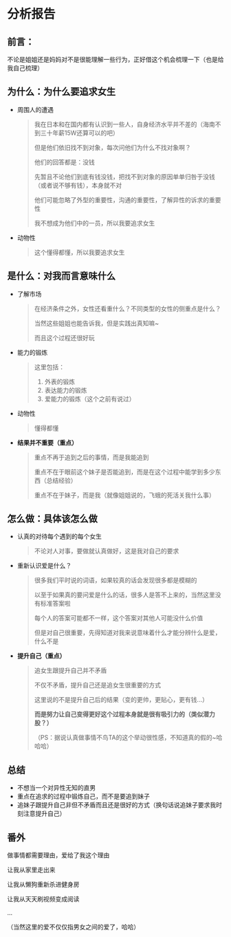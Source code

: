# 分析报告

## 前言：

不论是姐姐还是妈妈对不是很能理解一些行为，正好借这个机会梳理一下（也是给我自己梳理）



## 为什么：为什么要追求女生

* 周围人的遭遇

  > 我在日本和在国内都有认识到一些人，自身经济水平并不差的（海南不到三十年薪15W还算可以的吧）
  >
  > 但是他们依旧找不到对象，每次问他们为什么不找对象啊？
  >
  > 他们的回答都是：没钱
  >
  > 先暂且不论他们到底有钱没钱，把找不到对象的原因单单归咎于没钱（或者说不够有钱），本身就不对
  >
  > 他们可能忽略了外型的重要性，沟通的重要性，了解异性的诉求的重要性
  >
  > 我不想成为他们中的一员，所以我要追求女生

* 动物性

  > 这个懂得都懂，所以我要追求女生



## 是什么：对我而言意味什么

* 了解市场

  > 在经济条件之外，女性还看重什么？不同类型的女性的侧重点是什么？
  >
  > 当然这些姐姐也能告诉我，但是实践出真知嘛~
  >
  > 而且这个过程还很好玩

* 能力的锻炼

  > 这里包括：
  >
  > 1. 外表的锻炼
  > 2. 表达能力的锻炼
  > 3. 爱能力的锻炼（这个之前有说过）

* 动物性

  > 懂得都懂

* **结果并不重要（重点）**

  > 重点不再于追到之后的事情，而是我能追到
  >
  > 重点不在于眼前这个妹子是否能追到，而是在这个过程中能学到多少东西（总结经验）
  >
  > 重点不在于妹子，而是我（就像姐姐说的，飞蛾的死活关我什么事）



## 怎么做：具体该怎么做

* 认真的对待每个遇到的每个女生

  > 不论对人对事，要做就认真做好，这是我对自己的要求

* 重新认识爱是什么？

  > 很多我们平时说的词语，如果较真的话会发现很多都是模糊的
  >
  > 以至于如果真的要问爱是什么的话，很多人是答不上来的，当然这里没有标准答案啦
  >
  > 每个人的答案可能都不一样，这个答案对其他人可能没什么价值
  >
  > 但是对自己很重要，先得知道对我来说意味着什么才能分辨什么是爱，什么不是

* **提升自己（重点）**

  > 追女生跟提升自己并不矛盾
  >
  > 不仅不矛盾，提升自己还是追女生很重要的方式
  >
  > 这里说的不是提升自己后的结果（变的更帅，更贴心，更有钱...）
  >
  > **而是努力让自己变得更好这个过程本身就是很有吸引力的（类似潜力股？）**
  >
  > （PS：据说认真做事情不鸟TA的这个举动很性感，不知道真的假的~哈哈哈）



## 总结

* 不想当一个对异性无知的直男
* 重点在追求的过程中锻炼自己，而不是要追到妹子
* 追妹子跟提升自己非但不矛盾而且还是很好的方式（换句话说追妹子要求我时刻注意提升自己）



## 番外

做事情都需要理由，爱给了我这个理由

让我从家里走出来

让我从懒狗重新杀进健身房

让我从天天刷视频变成阅读

...

（当然这里的爱不仅仅指男女之间的爱了，哈哈）